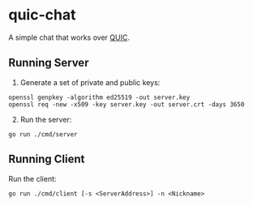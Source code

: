# quic-chat

A simple chat that works over [QUIC](https://en.wikipedia.org/wiki/QUIC).

## Running Server

1. Generate a set of private and public keys:

```shell
openssl genpkey -algorithm ed25519 -out server.key
openssl req -new -x509 -key server.key -out server.crt -days 3650
```

2. Run the server:

```shell
go run ./cmd/server
```

## Running Client

Run the client:

```shell
go run ./cmd/client [-s <ServerAddress>] -n <Nickname>
```
